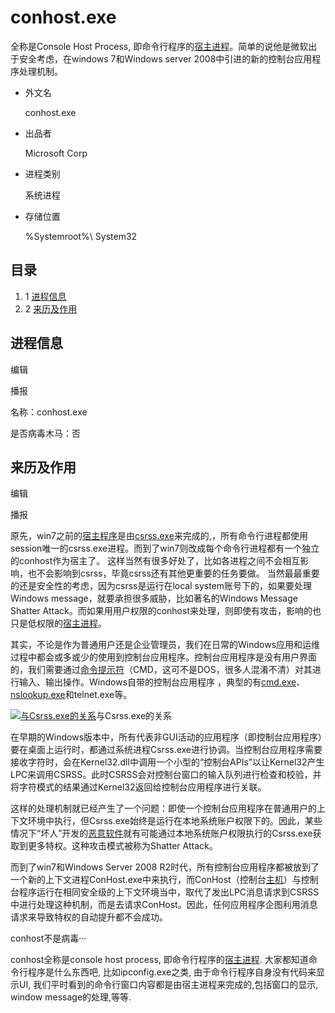 # conhost.exe

全称是Console Host Process, 即命令行程序的[宿主进程](https://baike.baidu.com/item/%E5%AE%BF%E4%B8%BB%E8%BF%9B%E7%A8%8B/1288137)。简单的说他是微软出于安全考虑，在windows 7和Windows server 2008中引进的新的控制台应用程序处理机制。





- 外文名

  conhost.exe

- 出品者

  Microsoft Corp

- 进程类别

  系统进程

- 存储位置

  %Systemroot%\ System32

## 目录

1. 1 [进程信息](https://baike.baidu.com/item/conhost.exe/3483885#1)
2. 2 [来历及作用](https://baike.baidu.com/item/conhost.exe/3483885#2)



## 进程信息

编辑

 播报

名称：conhost.exe

是否病毒木马：否



## 来历及作用

编辑

 播报

原先，win7之前的[宿主程序](https://baike.baidu.com/item/%E5%AE%BF%E4%B8%BB%E7%A8%8B%E5%BA%8F)是由[csrss.exe](https://baike.baidu.com/item/csrss.exe)来完成的,，所有命令行进程都使用session唯一的csrss.exe进程。而到了win7则改成每个命令行进程都有一个独立的conhost作为宿主了。 这样当然有很多好处了，比如各进程之间不会相互影响，也不会影响到csrss，毕竟csrss还有其他更重要的任务要做。 当然最最重要的还是安全性的考虑，因为csrss是运行在local system账号下的，如果要处理Windows message，就要承担很多威胁，比如著名的Windows Message Shatter Attack。而如果用用户权限的conhost来处理，则即使有攻击，影响的也只是低权限的[宿主进程](https://baike.baidu.com/item/%E5%AE%BF%E4%B8%BB%E8%BF%9B%E7%A8%8B)。

其实，不论是作为普通用户还是企业管理员，我们在日常的Windows应用和运维过程中都会或多或少的使用到控制台应用程序。控制台应用程序是没有用户界面的，我们需要通过[命令提示符](https://baike.baidu.com/item/%E5%91%BD%E4%BB%A4%E6%8F%90%E7%A4%BA%E7%AC%A6)（CMD，这可不是DOS，很多人混淆不清）对其进行输入、输出操作。Windows自带的控制台应用程序 ，典型的有[cmd.exe](https://baike.baidu.com/item/cmd.exe)、[nslookup.exe](https://baike.baidu.com/item/nslookup.exe)和telnet.exe等。

[![与Csrss.exe的关系](https://bkimg.cdn.bcebos.com/pic/5bafa40f4bfbfbedfe089d9578f0f736aec31f82?x-bce-process=image/resize,m_lfit,w_440,limit_1/format,f_auto)](https://baike.baidu.com/pic/conhost.exe/3483885/0/5bafa40f4bfbfbedfe089d9578f0f736aec31f82?fr=lemma&ct=single)与Csrss.exe的关系

在早期的Windows版本中，所有代表非GUI活动的应用程序（即控制台应用程序）要在桌面上运行时，都通过系统进程Csrss.exe进行协调。当控制台应用程序需要接收字符时，会在Kernel32.dll中调用一个小型的“控制台APIs”以让Kernel32产生LPC来调用CSRSS。此时CSRSS会对控制台窗口的输入队列进行检查和校验，并将字符模式的结果通过Kernel32返回给控制台应用程序进行关联。

这样的处理机制就已经产生了一个问题：即使一个控制台应用程序在普通用户的上下文环境中执行，但Csrss.exe始终是运行在本地系统账户权限下的。因此，某些情况下“坏人”开发的[恶意软件](https://baike.baidu.com/item/%E6%81%B6%E6%84%8F%E8%BD%AF%E4%BB%B6)就有可能通过本地系统账户权限执行的Csrss.exe获取到更多特权。这种攻击模式被称为Shatter Attack。

而到了win7和Windows Server 2008 R2时代，所有控制台应用程序都被放到了一个新的上下文进程ConHost.exe中来执行，而ConHost（控制台[主机](https://baike.baidu.com/item/%E4%B8%BB%E6%9C%BA)）与控制台程序运行在相同安全级的上下文环境当中，取代了发出LPC消息请求到CSRSS中进行处理这种机制，而是去请求ConHost。因此，任何应用程序企图利用消息请求来导致特权的自动提升都不会成功。

conhost不是病毒···

conhost全称是console host process, 即命令行程序的[宿主进程](https://baike.baidu.com/item/%E5%AE%BF%E4%B8%BB%E8%BF%9B%E7%A8%8B). 大家都知道命令行程序是什么东西吧, 比如ipconfig.exe之类, 由于命令行程序自身没有代码来显示UI, 我们平时看到的命令行窗口内容都是由宿主进程来完成的,包括窗口的显示, window message的处理,等等.